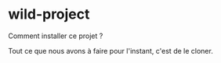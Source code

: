 # wild-project 

Comment installer ce projet ?

Tout ce que nous avons à faire pour l'instant, c'est de le cloner.